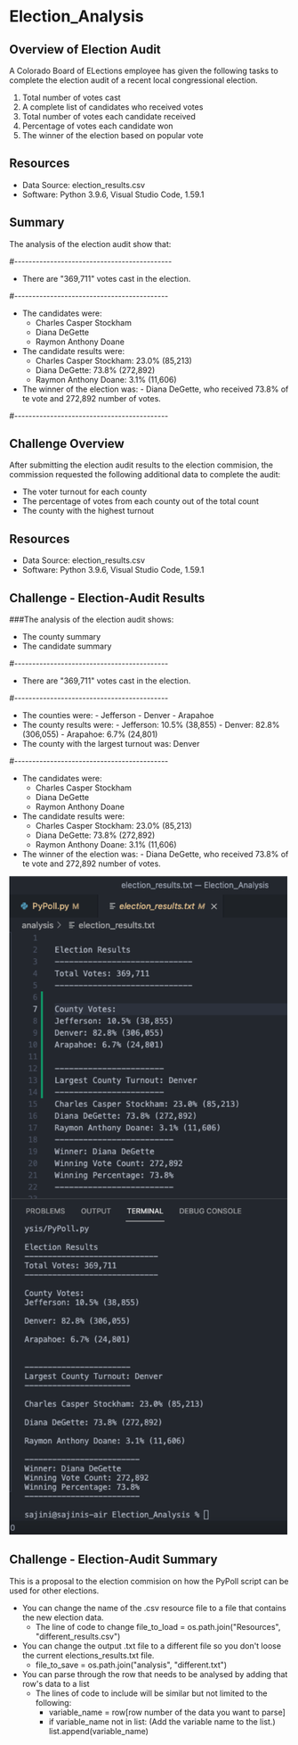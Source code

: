 # Election_Analysis

## Overview of Election Audit
A Colorado Board of ELections employee has given the following tasks to complete the election audit of a recent local congressional election.

1. Total number of votes cast
2. A complete list of candidates who received votes
3. Total number of votes each candidate received
4. Percentage of votes each candidate won
5. The winner of the election based on popular vote

## Resources
- Data Source: election_results.csv
- Software: Python 3.9.6, Visual Studio Code, 1.59.1

## Summary
The analysis of the election audit show that:

#--------------------------------------------
- There are "369,711" votes cast in the election.

#-------------------------------------------
- The candidates were:
    - Charles Casper Stockham
    - Diana DeGette
    - Raymon Anthony Doane
- The candidate results were:
    - Charles Casper Stockham: 23.0% (85,213)
    - Diana DeGette: 73.8% (272,892)
    - Raymon Anthony Doane: 3.1% (11,606)
- The winner of the election was:
      - Diana DeGette, who received 73.8% of te vote and 272,892 number of votes.
     
#-------------------------------------------   
## Challenge Overview
After submitting the election audit results to the election commision, the commission requested the following additional data to complete the audit:

- The voter turnout for each county
- The percentage of votes from each county out of the total count
- The county with the highest turnout

## Resources
- Data Source: election_results.csv
- Software: Python 3.9.6, Visual Studio Code, 1.59.1

## Challenge - Election-Audit Results
###The analysis of the election audit shows:
- The county summary 
- The candidate summary

#-------------------------------------------

- There are "369,711" votes cast in the election.

#-------------------------------------------
- The counties were:
      - Jefferson
      - Denver
      - Arapahoe
- The county results were:
      - Jefferson: 10.5% (38,855)
      - Denver: 82.8% (306,055)
      - Arapahoe: 6.7% (24,801)
- The county with the largest turnout was: Denver

#-------------------------------------------

- The candidates were:
    - Charles Casper Stockham
    - Diana DeGette
    - Raymon Anthony Doane
- The candidate results were:
    - Charles Casper Stockham: 23.0% (85,213)
    - Diana DeGette: 73.8% (272,892)
    - Raymon Anthony Doane: 3.1% (11,606)
- The winner of the election was:
      - Diana DeGette, who received 73.8% of te vote and 272,892 number of votes.

<img src = "Resources/PyPoll.py_election_results.txt_results.png" width = 500)>
     
## Challenge - Election-Audit Summary
This is a proposal to the election commision on how the PyPoll script can be used for other elections.
- You can change the name of the .csv resource file to a file that contains the new election data.
    - The line of code to change file_to_load = os.path.join("Resources", "different_results.csv")
- You can change the output .txt file to a different file so you don't loose the current elections_results.txt file.
    - file_to_save = os.path.join("analysis", "different.txt")
- You can parse through the row that needs to be analysed by adding that row's data to a list
    - The lines of code to include will be similar but not limited to the following:
       - variable_name = row[row number of the data you want to parse]
       - if variable_name not in list:
            (Add the variable name to the list.)
             list.append(variable_name)

